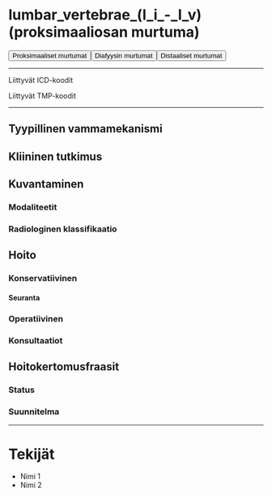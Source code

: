 # lumbar_vertebrae_(l_i_-_l_v) (proksimaaliosan murtuma)

<button id="lumbar_vertebrae_(l_i_-_l_v)_proksimaalinen">Proksimaaliset murtumat</button><button id="lumbar_vertebrae_(l_i_-_l_v)_diafyysi">Diafyysin murtumat</button><button id="lumbar_vertebrae_(l_i_-_l_v)_distaalinen">Distaaliset murtumat</button>

---

Liittyvät ICD-koodit
>
	
Liittyvät TMP-koodit
>

---

## Tyypillinen vammamekanismi

## Kliininen tutkimus

## Kuvantaminen
### Modaliteetit
### Radiologinen klassifikaatio

## Hoito
### Konservatiivinen
#### Seuranta
### Operatiivinen
### Konsultaatiot

## Hoitokertomusfraasit
### Status
### Suunnitelma

---
# Tekijät
- Nimi 1
- Nimi 2